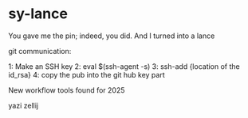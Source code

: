 # sy-lance

You gave me the pin; indeed, you did. And I turned into a lance 


git communication:

1: Make an SSH key 
2: eval $(ssh-agent -s) 
3: ssh-add {location of the id_rsa} 
4: copy the pub into the git hub key part




New workflow tools found for 2025

yazi
zellij












